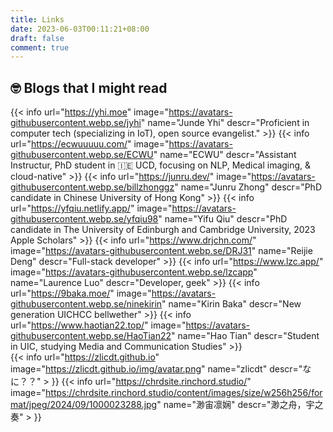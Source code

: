 ```yaml
---
title: Links
date: 2023-06-03T00:11:21+08:00
draft: false
comment: true
---
```


## 🤓 Blogs that I might read 

{{< info url="https://yhi.moe" image="https://avatars-githubusercontent.webp.se/jyhi" name="Junde Yhi" descr="Proficient in computer tech (specializing in IoT), open source evangelist." >}} 
{{< info url="https://ecwuuuuu.com/" image="https://avatars-githubusercontent.webp.se/ECWU" name="ECWU" descr="Assistant Instructur, PhD student in  🇮🇪 UCD,  focusing on NLP, Medical imaging, & cloud-native" >}} 
{{< info url="https://junru.dev/" image="https://avatars-githubusercontent.webp.se/billzhonggz" name="Junru Zhong" descr="PhD candidate in Chinese University of Hong Kong" >}} 
{{< info url="https://yfqiu.netlify.app/" image="https://avatars-githubusercontent.webp.se/yfqiu98" name="Yifu Qiu" descr="PhD candidate in The University of Edinburgh and Cambridge University, 2023 Apple Scholars" >}} 
{{< info url="https://www.drjchn.com/" image="https://avatars-githubusercontent.webp.se/DRJ31" name="Reijie Deng" descr="Full-stack developer" >}} 
{{< info url="https://www.lzc.app/" image="https://avatars-githubusercontent.webp.se/lzcapp" name="Laurence Luo" descr="Developer, geek" >}} 
{{< info url="https://9baka.moe/" image="https://avatars-githubusercontent.webp.se/ninekirin" name="Kirin Baka" descr="New generation UICHCC bellwether" >}} 
{{< info url="https://www.haotian22.top/" image="https://avatars-githubusercontent.webp.se/HaoTian22" name="Hao Tian" descr="Student in UIC, studying Media and Communication Studies" >}}  
{{< info url="https://zlicdt.github.io" image="https://zlicdt.github.io/img/avatar.png" name="zlicdt" descr="なに？？" > }}
{{< info url="https://chrdsite.rinchord.studio/" image="https://chrdsite.rinchord.studio/content/images/size/w256h256/format/jpeg/2024/09/1000023288.jpg" name="渺宙凛娴" descr="渺之舟，宇之奏" > }}